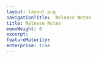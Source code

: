 ```yaml
---
layout: layout.pug
navigationTitle:  Release Notes
title: Release Notes
menuWeight: 0
excerpt:
featureMaturity:
enterprise: true
---
```


